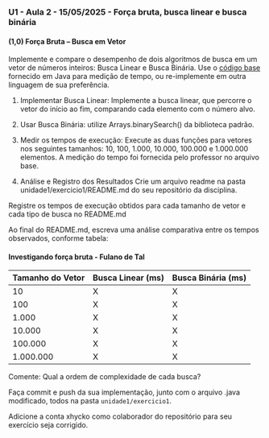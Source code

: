 ### U1 - Aula 2 - 15/05/2025 - Força bruta, busca linear e busca binária

#### (1,0) Força Bruta – Busca em Vetor
Implemente e compare o desempenho de dois algoritmos de busca em um vetor de números inteiros: Busca Linear e Busca Binária. Use o [código base](ComparaBuscas.java) fornecido em Java para medição de tempo, ou re-implemente em outra linguagem de sua preferência.

1. Implementar Busca Linear: Implemente a busca linear, que percorre o vetor do início ao fim, comparando cada elemento com o número alvo.
2. Usar Busca Binária: utilize Arrays.binarySearch() da biblioteca padrão.
3. Medir os tempos de execução: Execute as duas funções para vetores nos seguintes tamanhos: 10, 100, 1.000, 10.000, 100.000 e 1.000.000 elementos. A medição do tempo foi fornecida pelo professor no arquivo base.

4. Análise e Registro dos Resultados
Crie um arquivo readme na pasta unidade1/exercicio1/README.md do seu repositório da disciplina.

Registre os tempos de execução obtidos para cada tamanho de vetor e cada tipo de busca no README.md

Ao final do README.md, escreva uma análise comparativa entre os tempos observados, conforme tabela:

#### Investigando força bruta - Fulano de Tal
| Tamanho do Vetor | Busca Linear (ms) | Busca Binária (ms) |
|------------------|-------------------|--------------------|
| 10               | X                 | X                  |
| 100              | X                 | X                  |
| 1.000            | X                 | X                  |
| 10.000           | X                 | X                  |
| 100.000          | X                 | X                  |
| 1.000.000        | X                 | X                  |

Comente: Qual a ordem de complexidade de cada busca?

Faça commit e push da sua implementação, junto com o arquivo .java modificado, todos na pasta `unidade1/exercicio1`.

Adicione a conta xhycko como colaborador do repositório para seu exercício seja corrigido.

